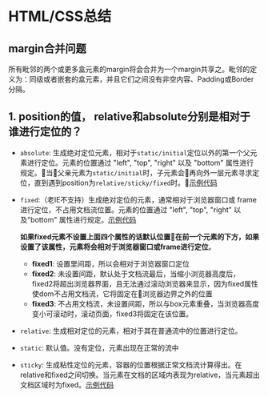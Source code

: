 # HTML/CSS总结
## margin合并问题
所有毗邻的两个或更多盒元素的margin将会合并为一个margin共享之。毗邻的定义为：同级或者嵌套的盒元素，并且它们之间没有非空内容、Padding或Border分隔。

## **1. position的值， relative和absolute分别是相对于谁进行定位的？**
* `absolute`: 生成绝对定位元素，相对于`static/initial`定位以外的第一个父元素进行定位。元素的位置通过 "left", "top", "right" 以及 "bottom" 属性进行规定。当父亲元素为`static/initial`时，子元素会再向外一层元素寻求定位，直到遇到position为`relative/sticky/fixed`时。[示例代码](../example/003-absoulte定位.html)
  
* `fixed`:（老IE不支持）生成绝对定位的元素，通常相对于浏览器窗口或  frame 进行定位，不占用文档流位置。元素的位置通过 "left", "top", "right" 以及"bottom" 属性进行规定。[示例代码](../example/004-fixed定位.html)
  
  **如果fixed元素不设置上面四个属性的话默认位置在前一个元素的下方，如果设置了该属性，元素将会相对于浏览器窗口或frame进行定位**。

  * **fixed1**: 设置里间距，所以会相对于浏览器窗口定位
  * **fixed2**: 未设置间距，默认处于文档流最后，当缩小浏览器高度后，fixed2将超出浏览器界面，且无法通过滚动浏览器来显示，因为fixed属性使dom不占用文档流，它将固定在浏览器边界之外的位置
  * **fixed3**: 不占用文档流，未设置间距，所以与box元素重叠，当浏览器高度变小可滚动时，滚动页面，fixed3将固定在该位置。
  


* `relative`: 生成相对定位的元素，相对于其在普通流中的位置进行定位。

* `static`: 默认值。没有定位，元素出现在正常的流中

* `sticky`: 生成粘性定位的元素，容器的位置根据正常文档流计算得出。在relative和fixed之间切换。当元素在文档的区域内表现为relative，当元素超出文档区域时为fixed。[示例代码](../example/005-sticky定位.html)